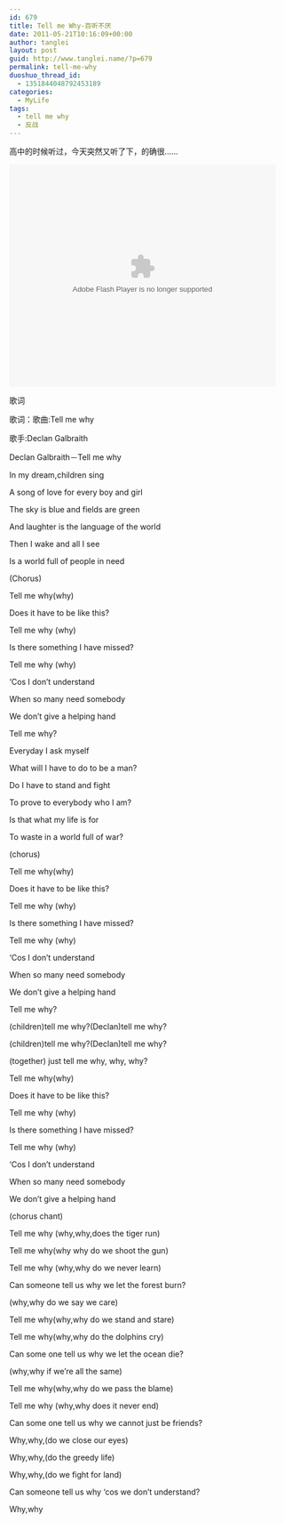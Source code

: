 ```yaml
---
id: 679
title: Tell me Why-百听不厌
date: 2011-05-21T10:16:09+00:00
author: tanglei
layout: post
guid: http://www.tanglei.name/?p=679
permalink: tell-me-why
duoshuo_thread_id:
  - 1351844048792453189
categories:
  - MyLife
tags:
  - tell me why
  - 反战
---
```

高中的时候听过，今天突然又听了下，的确很……

<embed src="http://player.youku.com/player.php/sid/XMTU4NTk5MTMy/v.swf" quality="high" width="480" height="400" align="middle" allowScriptAccess="sameDomain" type="application/x-shockwave-flash">
</embed>

歌词

歌词：歌曲:Tell me why
  
歌手:Declan Galbraith
  
Declan Galbraith－Tell me why

In my dream,children sing
  
A song of love for every boy and girl
  
The sky is blue and fields are green
  
And laughter is the language of the world

Then I wake and all I see
  
Is a world full of people in need

(Chorus)
  
Tell me why(why)
  
Does it have to be like this?
  
Tell me why (why)
  
Is there something I have missed?
  
Tell me why (why)
  
&#8216;Cos I don&#8217;t understand
  
When so many need somebody
  
We don&#8217;t give a helping hand
  
Tell me why?

Everyday I ask myself
  
What will I have to do to be a man?
  
Do I have to stand and fight
  
To prove to everybody who I am?
  
Is that what my life is for
  
To waste in a world full of war?

(chorus)
  
Tell me why(why)
  
Does it have to be like this?
  
Tell me why (why)
  
Is there something I have missed?
  
Tell me why (why)
  
&#8216;Cos I don&#8217;t understand
  
When so many need somebody
  
We don&#8217;t give a helping hand
  
Tell me why?
  
(children)tell me why?(Declan)tell me why?
  
(children)tell me why?(Declan)tell me why?
  
(together) just tell me why, why, why?
  
Tell me why(why)
  
Does it have to be like this?
  
Tell me why (why)
  
Is there something I have missed?
  
Tell me why (why)
  
&#8216;Cos I don&#8217;t understand
  
When so many need somebody
  
We don&#8217;t give a helping hand
  
(chorus chant)
  
Tell me why (why,why,does the tiger run)
  
Tell me why(why why do we shoot the gun)
  
Tell me why (why,why do we never learn)
  
Can someone tell us why we let the forest burn?
  
(why,why do we say we care)
  
Tell me why(why,why do we stand and stare)
  
Tell me why(why,why do the dolphins cry)
  
Can some one tell us why we let the ocean die?
  
(why,why if we&#8217;re all the same)
  
Tell me why(why,why do we pass the blame)
  
Tell me why (why,why does it never end)
  
Can some one tell us why we cannot just be friends?
  
Why,why,(do we close our eyes)
  
Why,why,(do the greedy life)
  
Why,why,(do we fight for land)
  
Can someone tell us why &#8216;cos we don&#8217;t understand?
  
Why,why
